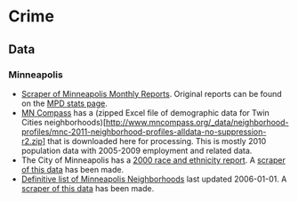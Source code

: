 # Crime

## Data

### Minneapolis

* [Scraper of Minneapolis Monthly Reports](https://scraperwiki.com/scrapers/minneapolis_aggregate_crime_data/).  Original reports can be found on the [MPD stats page](http://www.minneapolismn.gov/police/statistics/crime-statistics_codefor_statistics).
* [MN Compass](http://www.mncompass.org/twincities/neighborhoods.php) has a (zipped Excel file of demographic data for Twin Cities neighborhoods)[http://www.mncompass.org/_data/neighborhood-profiles/mnc-2011-neighborhood-profiles-alldata-no-suppression-r2.zip] that is downloaded here for processing.  This is mostly 2010 population data with 2005-2009 employment and related data.
* The City of Minneapolis has a [2000 race and ethnicity report](http://www.ci.minneapolis.mn.us/census/2000/census_2000-race-and-ethnicity-by-neighborhood).  A [scraper of this data](https://scraperwiki.com/scrapers/minneapolis_neighborhood_census_population_2000/) has been made.
* [Definitive list of Minneapolis Neighborhoods](http://www.minneapolismn.gov/maps/neighborhoods) last updated 2006-01-01.  A [scraper of this data](https://scraperwiki.com/scrapers/minneapolis_neighborhoods/) has been made.